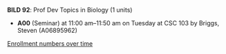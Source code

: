 **BILD 92**: Prof Dev Topics in Biology (1 units)

- **A00** (Seminar) at 11:00 am–11:50 am on Tuesday at CSC 103 by Briggs, Steven (A06895962)

[Enrollment numbers over time](./BILD92.tsv)
